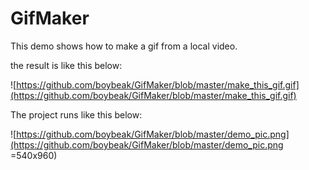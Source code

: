 # GifMaker

This demo shows how to make a gif from a local video.

the result is like this below:

![https://github.com/boybeak/GifMaker/blob/master/make_this_gif.gif](https://github.com/boybeak/GifMaker/blob/master/make_this_gif.gif)

The project runs like this below:

![https://github.com/boybeak/GifMaker/blob/master/demo_pic.png](https://github.com/boybeak/GifMaker/blob/master/demo_pic.png =540x960)

